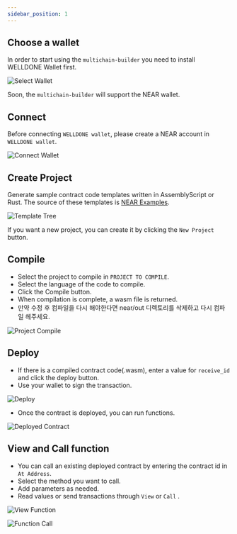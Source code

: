 ```yaml
---
sidebar_position: 1
---
```


## Choose a wallet
In order to start using the `multichain-builder` you need to install WELLDONE Wallet first.

![Select Wallet](img/select-wallet.png?raw=true "Select Wallet")

Soon, the `multichain-builder` will support the NEAR wallet.

## Connect
Before connecting `WELLDONE wallet`, please create a NEAR account in `WELLDONE wallet`.

![Connect Wallet](img/connect-wallet.png?raw=true "Connect Wallet")

## Create Project

Generate sample contract code templates written in AssemblyScript or Rust. The source of these templates is [NEAR Examples](https://examples.near.org/).

![Template Tree](img/template-tree.png?raw=true "Template Tree")

If you want a new project, you can create it by clicking the `New Project` button.

## Compile

- Select the project to compile in `PROJECT TO COMPILE`.
- Select the language of the code to compile.
- Click the Compile button.
- When compilation is complete, a wasm file is returned.
- 만약 수정 후 컴파일을 다시 해야한다면 near/out 디렉토리를 삭제하고 다시 컴파일 헤주세요.

![Project Compile](img/project-compile.png?raw=true "Project Compile")

## Deploy

- If there is a compiled contract code(.wasm), enter a value for `receive_id` and click the deploy button.
- Use your wallet to sign the transaction.

![Deploy](img/deploy.png?raw=true "Deploy")

- Once the contract is deployed, you can run functions.

![Deployed Contract](img/deployed-contract.png?raw=true "Deployed Contract")

## View and Call function

- You can call an existing deployed contract by entering the contract id in `At Address`.
- Select the method you want to call.
- Add parameters as needed.
- Read values ​​or send transactions through `View` or `Call` .

![View Function](img/view-function.png?raw=true "View Function")


![Function Call](img/function-call.png?raw=true "Function Call")


